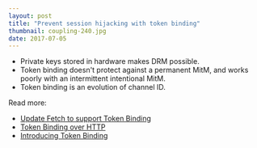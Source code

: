 ```yaml
---
layout: post
title: "Prevent session hijacking with token binding"
thumbnail: coupling-240.jpg
date: 2017-07-05
---
```


* Private keys stored in hardware makes DRM possible.
* Token binding doesn't protect against a permanent MitM, and works poorly with an intermittent intentional MitM.
* Token binding is an evolution of channel ID.

Read more:
* [Update Fetch to support Token Binding](https://github.com/whatwg/fetch/pull/325)
* [Token Binding over HTTP](https://datatracker.ietf.org/doc/draft-ietf-tokbind-https/)
* [Introducing Token Binding](https://docs.microsoft.com/en-us/windows-server/security/token-binding/introducing-token-binding)
